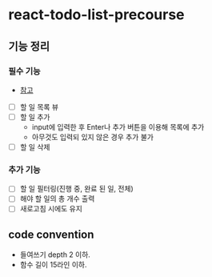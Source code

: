 # react-todo-list-precourse

## 기능 정리

### 필수 기능

- [참고](https://todomvc.com/examples/react/dist/)
- [ ] 할 일 목록 뷰
- [ ] 할 일 추가
  - input에 입력한 후 Enter나 추가 버튼을 이용해 목록에 추가
  - 아무것도 입력되 있지 않은 경우 추가 불가
- [ ] 할 일 삭제

### 추가 기능

- [ ] 할 일 필터링(진행 중, 완료 된 일, 전체)
- [ ] 해야 할 일의 총 개수 출력
- [ ] 새로고침 시에도 유지

## code convention

- 들여쓰기 depth 2 이하.
- 함수 길이 15라인 이하.
